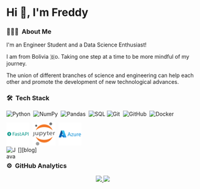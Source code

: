 <h1>Hi 👋, I'm Freddy</h1>

### 👨🏻‍💻 &nbsp;About Me

I'm an Engineer Student and a Data Science Enthusiast!

I am from Bolivia 🇧o.
Taking one step at a time to be more mindful of my journey.

The union of different branches of science and engineering can help each other and promote the development of new technological advances.


<!---
- 🔭 I’m currently working on **AI Powered Chat Engine using 🤗 Pre-trained Transformer Models to Generate Human-like Text**
- 🌱 I’m currently learning everything about **Large Language Modeling (GPT-3/ OPT), ML, NLP & Reinforcement Learning**
- 💬 Ask me about anything if my works featured in my repositories interest you
- 📫 How to reach me: reach me via my **Email**
- 💻 Goals: Learn more technological stacks and improve my overall skills
- 🧡 I believe in **Open Source**

💡 &nbsp; I'm a researcher at  working on production of .. using . \
💻 &nbsp;I'm currently performing research in the field of multimodal detection of human be.\
🎓&nbsp;I graduated  (B.Tech, Computer Science and Engineering, Batch of 2021).\
🌱 &nbsp;I'm on track for learning more about Artificial Intelligence, and Computer Vision.\
✍️ &nbsp;In my free time, I play guitar, football and pursue writing as my hobbies.\
💬 &nbsp;Feel free to reach out to me for general consulting, or discussions on the aforementioned topics!\
✉️ &nbsp;You can email me at . I'll try to respond as soon as possible!\
📄 &nbsp;You can check my [Resume](https://drive) for more details about work experience.

<p align="center">
  <img style="float: center;" src="https://camo.githubusercontent.com/ec0df7b334d15078e980be8f26f35f1bd6f004eaa4a121db42fed361360c1817/68747470733a2f2f6d656469612e67697068792e636f6d2f6d656469612f4c6e516a7057614f4e386e68723231764e572f67697068792e676966" width="85" height="82"></br>
<span style="color:#ff6666">I love meeting and knowing new people. Lets connect and discuss ideas ~ 🤓</span></img>
</p>
-->

### 🛠 &nbsp;Tech Stack

![Python](https://img.shields.io/badge/-Python-05122A?style=flat&logo=python)&nbsp;
![NumPy](https://img.shields.io/badge/numpy%20-%23013243.svg?&style=flat&logo=numpy&logoColor=white)&nbsp;
![Pandas](https://img.shields.io/badge/pandas%20-%23150458.svg?&style=flat&logo=pandas&logoColor=white)&nbsp;
![SQL](https://img.shields.io/badge/-SQL-000000?style=flat&logo=MySQL)
![Git](https://img.shields.io/badge/-Git-05122A?style=flat&logo=git)&nbsp;
![GitHub](https://img.shields.io/badge/-GitHub-05122A?style=flat&logo=github)&nbsp;
![Docker](https://img.shields.io/badge/-Docker-000?&logo=Docker)
<!---![TensorFlow](https://img.shields.io/badge/-TensorFlow-000?&logo=TensorFlow)-->


<div>
  <img src="https://github.com/devicons/devicon/blob/master/icons/fastapi/fastapi-original-wordmark.svg" title="fast" alt="fast" width="60" height="60"/>&nbsp;
  <img src="https://github.com/devicons/devicon/blob/master/icons/jupyter/jupyter-original-wordmark.svg" title="jupyter" alt="jupyter" width="60" height="60"/>&nbsp;
  <img src="https://github.com/devicons/devicon/blob/master/icons/azure/azure-original-wordmark.svg" title="azure" alt="azure" width="60" height="60"/>&nbsp;
</div>
[<img align="left" alt="Java" width="30px" src="https://w7.pngwing.com/pngs/851/797/png-transparent-apache-spark-apache-hadoop-big-data-scala-apache-http-server-spark-miscellaneous-text-orange-thumbnail.png" />][blog]

<!---
### 📝 **Certifications**

* Applied Machine Learning in Python@[Coursera]()
* Machine learnign A-Z@ Coursera
* Pithon for datascience @ Coursera
 -->
 
### ⚙️ &nbsp;GitHub Analytics

<p align="center">
<a href="https://github.com/freddxvill">
  <img height="170em" src="https://github-readme-stats-eight-theta.vercel.app/api?username=freddxvill&show_icons=true&count_private=true&theme=algolia&include_all_commits=true&hide_border=true&hide=contribs&bg_color=00000000"/>
  <img height="170em" src="https://github-readme-stats-eight-theta.vercel.app/api/top-langs/?username=freddxvill&layout=compact&hide_border=true&bg_color=00000000&langs_count=8&theme=algolia"/>
</a>
</p>



